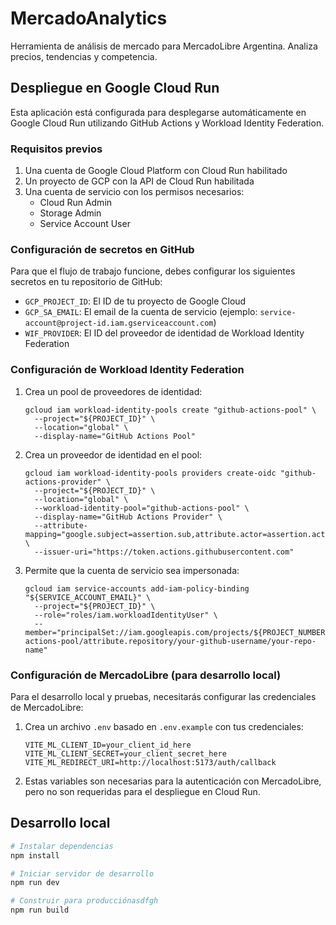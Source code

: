 # MercadoAnalytics

Herramienta de análisis de mercado para MercadoLibre Argentina. Analiza precios, tendencias y competencia.

## Despliegue en Google Cloud Run

Esta aplicación está configurada para desplegarse automáticamente en Google Cloud Run utilizando GitHub Actions y Workload Identity Federation.

### Requisitos previos

1. Una cuenta de Google Cloud Platform con Cloud Run habilitado
2. Un proyecto de GCP con la API de Cloud Run habilitada
3. Una cuenta de servicio con los permisos necesarios:
   - Cloud Run Admin
   - Storage Admin
   - Service Account User

### Configuración de secretos en GitHub

Para que el flujo de trabajo funcione, debes configurar los siguientes secretos en tu repositorio de GitHub:

- `GCP_PROJECT_ID`: El ID de tu proyecto de Google Cloud
- `GCP_SA_EMAIL`: El email de la cuenta de servicio (ejemplo: `service-account@project-id.iam.gserviceaccount.com`)
- `WIF_PROVIDER`: El ID del proveedor de identidad de Workload Identity Federation

### Configuración de Workload Identity Federation

1. Crea un pool de proveedores de identidad:
   ```
   gcloud iam workload-identity-pools create "github-actions-pool" \
     --project="${PROJECT_ID}" \
     --location="global" \
     --display-name="GitHub Actions Pool"
   ```

2. Crea un proveedor de identidad en el pool:
   ```
   gcloud iam workload-identity-pools providers create-oidc "github-actions-provider" \
     --project="${PROJECT_ID}" \
     --location="global" \
     --workload-identity-pool="github-actions-pool" \
     --display-name="GitHub Actions Provider" \
     --attribute-mapping="google.subject=assertion.sub,attribute.actor=assertion.actor,attribute.repository=assertion.repository" \
     --issuer-uri="https://token.actions.githubusercontent.com"
   ```

3. Permite que la cuenta de servicio sea impersonada:
   ```
   gcloud iam service-accounts add-iam-policy-binding "${SERVICE_ACCOUNT_EMAIL}" \
     --project="${PROJECT_ID}" \
     --role="roles/iam.workloadIdentityUser" \
     --member="principalSet://iam.googleapis.com/projects/${PROJECT_NUMBER}/locations/global/workloadIdentityPools/github-actions-pool/attribute.repository/your-github-username/your-repo-name"
   ```

### Configuración de MercadoLibre (para desarrollo local)

Para el desarrollo local y pruebas, necesitarás configurar las credenciales de MercadoLibre:

1. Crea un archivo `.env` basado en `.env.example` con tus credenciales:
   ```
   VITE_ML_CLIENT_ID=your_client_id_here
   VITE_ML_CLIENT_SECRET=your_client_secret_here
   VITE_ML_REDIRECT_URI=http://localhost:5173/auth/callback
   ```

2. Estas variables son necesarias para la autenticación con MercadoLibre, pero no son requeridas para el despliegue en Cloud Run.

## Desarrollo local

```bash
# Instalar dependencias
npm install

# Iniciar servidor de desarrollo
npm run dev

# Construir para producciónasdfgh
npm run build
```
